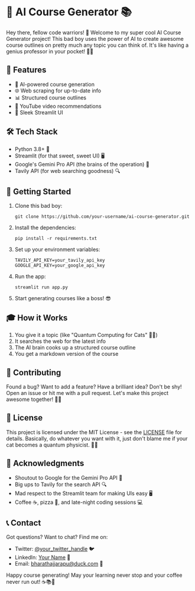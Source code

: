 # 🚀 AI Course Generator 📚

Hey there, fellow code warriors! 👋 Welcome to my super cool AI Course Generator project! This bad boy uses the power of AI to create awesome course outlines on pretty much any topic you can think of. It's like having a genius professor in your pocket! 🧠💼

## 🌟 Features

- 🤖 AI-powered course generation
- 🌐 Web scraping for up-to-date info
- 📊 Structured course outlines
- 🎥 YouTube video recommendations
- 📱 Sleek Streamlit UI

## 🛠️ Tech Stack

- Python 3.8+ 🐍
- Streamlit (for that sweet, sweet UI) 🖥️
- Google's Gemini Pro API (the brains of the operation) 🧠
- Tavily API (for web searching goodness) 🔍

## 🚀 Getting Started

1. Clone this bad boy:
   ```
   git clone https://github.com/your-username/ai-course-generator.git
   ```

2. Install the dependencies:
   ```
   pip install -r requirements.txt
   ```

4. Set up your environment variables:
   ```
   TAVILY_API_KEY=your_tavily_api_key
   GOOGLE_API_KEY=your_google_api_key
   ```

5. Run the app:
   ```
   streamlit run app.py
   ```

6. Start generating courses like a boss! 😎

## 🎓 How it Works

1. You give it a topic (like "Quantum Computing for Cats" 🐱‍💻)
2. It searches the web for the latest info
3. The AI brain cooks up a structured course outline
4. You get a markdown version of the course

## 🤝 Contributing

Found a bug? Want to add a feature? Have a brilliant idea? Don't be shy! Open an issue or hit me with a pull request. Let's make this project awesome together! 🤜🤛

## 📜 License

This project is licensed under the MIT License - see the [LICENSE](LICENSE) file for details. Basically, do whatever you want with it, just don't blame me if your cat becomes a quantum physicist. 🐱‍👤

## 🙌 Acknowledgments

- Shoutout to Google for the Gemini Pro API 🙏
- Big ups to Tavily for the search API 🔍
- Mad respect to the Streamlit team for making UIs easy 🖥️
- Coffee ☕, pizza 🍕, and late-night coding sessions 💻

## 📞 Contact

Got questions? Want to chat? Find me on:
- Twitter: [@your_twitter_handle](https://twitter.com/bharathajjarapu) 🐦
- LinkedIn: [Your Name](https://www.linkedin.com/in/bharathajjarapu/) 💼
- Email: bharathajjarapu@duck.com 📧

Happy course generating! May your learning never stop and your coffee never run out! ☕️📚🚀
